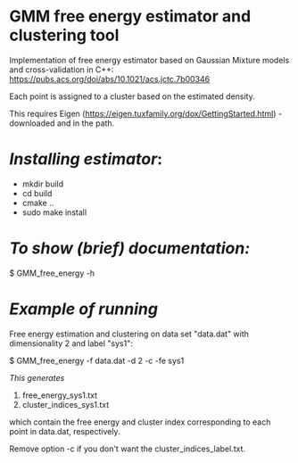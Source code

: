 # GMM free energy estimator and clustering tool

Implementation of free energy estimator based on Gaussian Mixture models and cross-validation in C++:
https://pubs.acs.org/doi/abs/10.1021/acs.jctc.7b00346

Each point is assigned to a cluster based on the estimated density.

This requires Eigen (https://eigen.tuxfamily.org/dox/GettingStarted.html) - downloaded and in the path.

# _Installing estimator_:
- mkdir build
- cd build
- cmake ..
- sudo make install

# _To show (brief) documentation:_

$ GMM_free_energy -h



# _Example of running_ 
Free energy estimation and clustering on data set "data.dat" with dimensionality 2 and label "sys1":

 $ GMM_free_energy -f data.dat -d 2 -c -fe sys1



_This generates_
1. free_energy_sys1.txt 
2. cluster_indices_sys1.txt 

which contain the free energy and cluster index corresponding to each point in data.dat, respectively. 



Remove option -c if you don't want the cluster_indices_label.txt.
